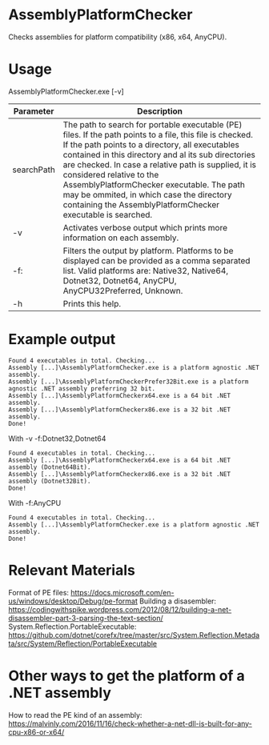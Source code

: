 # AssemblyPlatformChecker
Checks assemblies for platform compatibility (x86, x64, AnyCPU).

# Usage
AssemblyPlatformChecker.exe [-v] <searchPath>
  
| Parameter | Description |
| --------- | ----------- |
| searchPath | The path to search for portable executable (PE) files. If the path points to a file, this file is checked. If the path points to a directory, all executables contained in this directory and al its sub directories are checked. In case a relative path is supplied, it is considered relative to the AssemblyPlatformChecker executable. The path may be ommited, in which case the directory containing the AssemblyPlatformChecker executable is searched. |
| -v | Activates verbose output which prints more information on each assembly. |
| -f: | Filters the output by platform. Platforms to be displayed can be provided as a comma separated list. Valid platforms are: Native32, Native64, Dotnet32, Dotnet64, AnyCPU, AnyCPU32Preferred, Unknown. |
| -h | Prints this help. |

# Example output
```
Found 4 executables in total. Checking...
Assembly [...]\AssemblyPlatformChecker.exe is a platform agnostic .NET assembly.
Assembly [...]\AssemblyPlatformCheckerPrefer32Bit.exe is a platform agnostic .NET assembly preferring 32 bit.
Assembly [...]\AssemblyPlatformCheckerx64.exe is a 64 bit .NET assembly.
Assembly [...]\AssemblyPlatformCheckerx86.exe is a 32 bit .NET assembly.
Done!
```

With -v -f:Dotnet32,Dotnet64
```
Found 4 executables in total. Checking...
Assembly [...]\AssemblyPlatformCheckerx64.exe is a 64 bit .NET assembly (Dotnet64Bit).
Assembly [...]\AssemblyPlatformCheckerx86.exe is a 32 bit .NET assembly (Dotnet32Bit).
Done!
```

With -f:AnyCPU
```
Found 4 executables in total. Checking...
Assembly [...]\AssemblyPlatformChecker.exe is a platform agnostic .NET assembly.
Done!
```

# Relevant Materials
Format of PE files: https://docs.microsoft.com/en-us/windows/desktop/Debug/pe-format
Building a disasembler: https://codingwithspike.wordpress.com/2012/08/12/building-a-net-disassembler-part-3-parsing-the-text-section/
System.Reflection.PortableExecutable: https://github.com/dotnet/corefx/tree/master/src/System.Reflection.Metadata/src/System/Reflection/PortableExecutable

# Other ways to get the platform of a .NET assembly 
How to read the PE kind of an assembly: https://malvinly.com/2016/11/16/check-whether-a-net-dll-is-built-for-any-cpu-x86-or-x64/